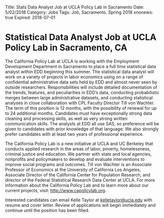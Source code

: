 Title: Stats Data Analyst Job at UCLA Policy Lab in Sacramento
Date: 5/02/2018
Category: Jobs
Tags: Job, Sacramento. Spring 2018
xnonews: true
Expired: 2018-07-01

# Statistical Data Analyst Job at UCLA Policy Lab in Sacramento, CA

The California Policy Lab at UCLA is working with the Employment Development Department in Sacramento to place a full time statistical data analyst within EDD beginning this summer. The statistical data analyst will work on a variety of projects in labor economics using on a range of confidential administrative data sets held by EDD and almost never seen by outside researchers. Responsibilities will include detailed documentation of the trends, features, and peculiarities in EDD’s data, conducting probabilistic merges between large administrative datasets, and conducting statistical analyses in close collaboration with CPL Faculty Director Till von Wachter. The term of this position is 12 months, with the possibility of renewal for up to 24 additional months. Candidates must have exceptionally strong data cleaning and processing skills, as well as very strong written communication skills. The analysts at EDD all use SAS, so preference will be given to candidates with prior knowledge of that language. We also strongly prefer candidates with at least two years of professional experience. 

The California Policy Lab is a new initiative at UCLA and UC Berkeley that conducts applied research in the areas of labor, poverty, homelessness, criminal justice and education. We partner with state and local agencies, nonprofits and policymakers to develop and evaluate interventions to improve social programs and outcomes. Till von Wachter is an Associate Professor of Economics at the University of California Los Angeles, Associate Director of the California Center for Population Research, and director of the Federal Statistical Research Data Center at UCLA. For more information about the California Policy Lab and to learn more about our current projects, visit: http://www.capolicylab.org.

Interested candidates can email Kelle Taylor at kelletaylor@ucla.edu with resume and cover letter. Review of applications will begin immediately and continue until the position has been filled.
